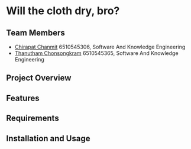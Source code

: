 # Will the cloth dry, bro?

## Team Members
- [Chirapat Chanmit](https://github.com/PatChirapat) 6510545306, 
Software And Knowledge Engineering
- [Thanutham Chonsongkram](https://github.com/skiffet) 6510545365, Software And Knowledge Engineering

## Project Overview

## Features

## Requirements

## Installation and Usage